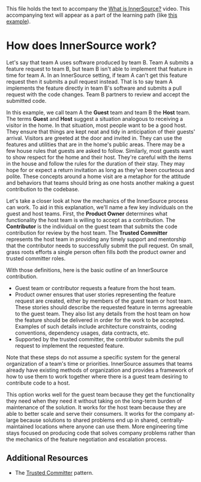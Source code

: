This file holds the text to accompany the [What is InnerSource?](https://www.safaribooksonline.com/videos/introduction-to-innersource/9781492041504/9781492041504-video321608) video.
This accompanying text will appear as a part of the learning path (like [this example](https://www.safaribooksonline.com/learning-paths/learning-path-lean/9781491999738/9781491946527-/part01ch01.html)).

# How does InnerSource work?

Let's say that team A uses software produced by team B.
Team A submits a feature request to team B, but team B isn't able to implement that feature in time for team A.
In an InnerSource setting, if team A can't get this feature request then it submits a pull request instead.
That is to say team A implements the feature directly in team B's software and submits a pull request with the code changes.
Team B partners to review and accept the submitted code.

In this example, we call team A the **Guest** team and team B the **Host** team.
The terms **Guest** and **Host** suggest a situation analogous to receiving a visitor in the home.
In that situation, most people want to be a good host.
They ensure that things are kept neat and tidy in anticipation of their guests' arrival.
Visitors are greeted at the door and invited in.
They can use the features and utilities that are in the home's public areas.
There may be a few house rules that guests are asked to follow.
Similarly, most guests want to show respect for the home and their host.
They're careful with the items in the house and follow the rules for the duration of their stay.
They may hope for or expect a return invitation as long as they've been courteous and polite.
These concepts around a home visit are a metaphor for the attitude and behaviors that teams should bring as one hosts another making a guest contribution to the codebase.

Let's take a closer look at how the mechanics of the InnerSource process can work.
To aid in this explanation, we'll name a few key individuals on the guest and host teams.
First, the **Product Owner** determines what functionality the host team is willing to accept as a contribution.
The **Contributor** is the individual on the guest team that submits the code contribution for review by the host team.
The **Trusted Committer** represents the host team in providing any timely support and mentorship that the contributor needs to successfully submit the pull request.
On small, grass roots efforts a single person often fills _both_ the product owner and trusted committer roles.

With those definitions, here is the basic outline of an InnerSource contribution.

* Guest team or contributor requests a feature from the host team.
* Product owner ensures that user stories representing the feature request are created, either by members of the guest team or host team.
These stories should describe the requested feature in terms agreeable to the guest team.
They also list any details from the host team on how the feature should be delivered in order for the work to be accepted.
Examples of such details include architecture constraints, coding conventions, dependency usages, data contracts, etc.
* Supported by the trusted committer, the contributor submits the pull request to implement the requested feature.

Note that these steps do not assume a specific system for the general organization of a team's time or priorities. InnerSource assumes that teams already have existing methods of organization and provides a framework of how to use them to work together where there is a guest team desiring to contribute code to a host.

This option works well for the guest team because they get the functionality they need when they need it without taking on the long-term burden of maintenance of the solution.
It works for the host team because they are able to better scale and serve their consumers.
It works for the company at-large because solutions to shared problems end up in shared, centrally-maintained locations where anyone can use them.
More engineering time stays focused on producing code that solves company problems rather than the mechanics of the feature negotiation and escalation process.

## Additional Resources

* The [Trusted Committer](https://github.com/InnerSourceCommons/InnerSourcePatterns/blob/master/project-roles/trusted-committer.md) pattern.
